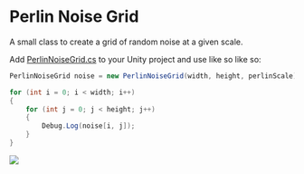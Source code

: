 # Perlin Noise Grid

A small class to create a grid of random noise at a given scale.

Add [PerlinNoiseGrid.cs](https://github.com/antonpantev/perlin-noise-grid/blob/master/Assets/Scripts/PerlinNoiseGrid.cs) to your Unity project and use like so like so:

```c#
PerlinNoiseGrid noise = new PerlinNoiseGrid(width, height, perlinScale);

for (int i = 0; i < width; i++)
{
    for (int j = 0; j < height; j++)
    {
        Debug.Log(noise[i, j]);
    }
}
```

<img src="https://raw.githubusercontent.com/antonpantev/perlin-noise-grid/master/PreviewImages/ScreenShot.png">
